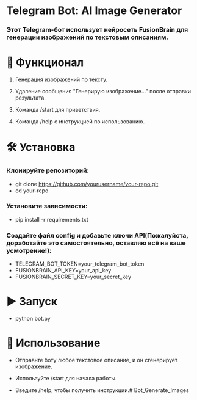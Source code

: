 # Telegram Bot: AI Image Generator

### Этот Telegram-бот использует нейросеть FusionBrain для генерации изображений по текстовым описаниям.

# 🚀 Функционал

1. Генерация изображений по тексту.

2. Удаление сообщения "Генерирую изображение..." после отправки результата.

3. Команда /start для приветствия.

4. Команда /help с инструкцией по использованию.

# 🛠 Установка

### Клонируйте репозиторий:

* git clone https://github.com/yourusername/your-repo.git
* cd your-repo

### Установите зависимости:

* pip install -r requirements.txt

### Создайте файл config и добавьте ключи API(Пожалуйста, доработайте это самостоятельно, оставляю всё на ваше усмотрение!):

* TELEGRAM_BOT_TOKEN=your_telegram_bot_token
* FUSIONBRAIN_API_KEY=your_api_key
* FUSIONBRAIN_SECRET_KEY=your_secret_key

# ▶ Запуск

* python bot.py

# 📌 Использование

* Отправьте боту любое текстовое описание, и он сгенерирует изображение.

* Используйте /start для начала работы.

* Введите /help, чтобы получить инструкции.# Bot_Generate_Images
